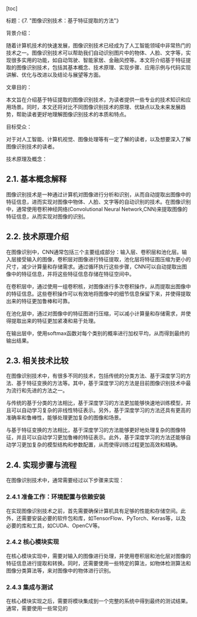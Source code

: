 
[toc]                    
                
                
标题：《7. "图像识别技术：基于特征提取的方法"》

背景介绍：

随着计算机技术的快速发展，图像识别技术已经成为了人工智能领域中非常热门的技术之一。图像识别技术可以帮助我们自动识别图片中的物体、人脸、文字等，实现很多实用的功能，如自动驾驶、智能家居、金融风控等。本文将介绍基于特征提取的图像识别技术，包括其基本概念、技术原理、实现步骤、应用示例与代码实现讲解、优化与改进以及结论与展望等方面。

文章目的：

本文旨在介绍基于特征提取的图像识别技术，为读者提供一些专业的技术知识和应用场景。同时，本文还将对比不同图像识别技术的原理、优缺点以及未来发展趋势，帮助读者更好地理解图像识别技术的本质和特点。

目标受众：

对于对人工智能、计算机视觉、图像处理等有一定了解的读者，以及想要深入了解图像识别技术的读者。

技术原理及概念：

## 2.1. 基本概念解释

图像识别技术是一种通过计算机对图像进行分析和识别，从而自动提取出图像中的特征信息，进而实现对图像中物体、人脸、文字等的自动识别的技术。在图像识别中，通常使用卷积神经网络(Convolutional Neural Network,CNN)来提取图像的特征信息，从而实现对图像的识别。

## 2.2. 技术原理介绍

在图像识别中，CNN通常包括三个主要组成部分：输入层、卷积层和池化层。输入层接受输入的图像，卷积层对图像进行特征提取，池化层将特征图压缩为更小的尺寸，减少计算量和存储需求。通过循环执行这些步骤，CNN可以自动提取出图像中的特征信息，并将这些特征信息存储在特征空间中。

在卷积层中，通过使用一组卷积核，对图像进行多次卷积操作，从而提取出图像中的特征信息。这些卷积操作可以有效地将图像中的细节信息保留下来，并使得提取出来的特征更加鲁棒和可靠。

在池化层中，通过对图像中的特征图进行压缩，可以减小计算量和存储需求，并使得提取出来的特征更加紧凑和易于处理。

在输出层中，使用softmax函数对每个类别的概率进行加权平均，从而得到最终的输出结果。

## 2.3. 相关技术比较

在图像识别技术中，有很多不同的技术，包括传统的分类方法、基于深度学习的方法、基于特征变换的方法等。其中，基于深度学习的方法是目前图像识别技术中最为流行和先进的方法之一。

与传统的基于分类的方法相比，基于深度学习的方法更加能够快速地训练模型，并且可以自动学习复杂的非线性特征表示。另外，基于深度学习的方法还具有更高的准确率和鲁棒性，能够处理更加复杂的图像和场景。

与基于特征变换的方法相比，基于深度学习的方法能够更好地处理复杂的图像特征，并且可以自动学习更加鲁棒的特征表示。此外，基于深度学习的方法还能够自动学习更加复杂的模型结构和参数配置，从而使得训练过程更加高效和精确。

## 2.4. 实现步骤与流程

在图像识别技术中，通常需要经过以下步骤来实现：

### 2.4.1 准备工作：环境配置与依赖安装

在实现图像识别技术之前，首先需要确保计算机具有足够的性能和存储空间。此外，还需要安装必要的软件包和库，如TensorFlow、PyTorch、Keras等，以及必要的库和工具，如CUDA、OpenCV等。

### 2.4.2 核心模块实现

在核心模块实现中，需要对输入的图像进行处理，并使用卷积层和池化层对图像的特征信息进行提取和转换。同时，还需要使用一些特定的算法，如物体检测算法和图像分类算法等，来对图像中的物体进行识别。

### 2.4.3 集成与测试

在核心模块实现之后，需要将模块集成到一个完整的系统中得到最终的测试结果。通常，需要使用一些常见的

